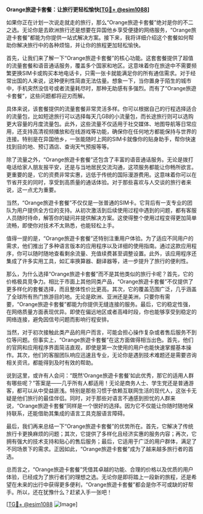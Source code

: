**Orange旅遊卡套餐：让旅行更轻松愉快[[TG💪+ @esim1088](https://t.me/s/esim1088)]**

如果你正在计划一次说走就走的旅行，那么“Orange旅遊卡套餐”绝对是你的不二之选。无论你是去欧洲旅行还是想要在异国他乡享受便捷的网络服务，“Orange旅遊卡套餐”都能为你提供一站式解决方案。接下来，我将详细介绍这个套餐如何帮助你解决旅行中的各种烦恼，并让你的旅程更加轻松愉快。

首先，让我们来了解一下“Orange旅遊卡套餐”的核心功能。这套套餐提供了超值的流量套餐和语音通话服务，覆盖多个国家和地区。这意味着你在旅途中不需要频繁更换SIM卡或购买本地电话卡，只需一张卡就能满足你的所有通信需求。对于经常出国的人来说，这种便利性简直无法估量。想象一下，当你置身于陌生的城市中，手机突然没信号或者流量耗尽时，那种无助感有多强烈。而有了“Orange旅遊卡套餐”，这些问题都将迎刃而解。

具体来说，该套餐提供的流量套餐非常灵活多样。你可以根据自己的行程选择适合的流量包，比如短途旅行可以选择每天几GB的小流量包，而长途旅行则可以选购更大容量的月度流量包。此外，这些流量不仅适用于社交媒体、地图导航等日常应用，还支持高清视频播放和在线游戏等功能，确保你在任何地方都能保持与世界的连接。特别是在异国他乡，一张能随时上网的SIM卡就像你的贴身助手，帮你快速找到目的地、预订酒店、查询天气预报等等。

除了流量之外，“Orange旅遊卡套餐”还包含了丰富的语音通话服务。无论是拨打电话给家人朋友报平安，还是与当地居民交流沟通，这项服务都能让你畅所欲言。更重要的是，它的资费非常实惠，远低于传统的国际漫游费用。这意味着你可以在节省开支的同时，享受到高质量的通话体验。对于那些喜欢与人交谈的旅行者来说，这一点尤为重要。

当然，“Orange旅遊卡套餐”不仅仅是一张普通的SIM卡。它背后有一支专业的团队为用户提供全方位的支持。从初次激活到后续使用过程中遇到的问题，都有客服人员随时待命，解答你的疑问并提供解决方案。这使得整个使用过程变得更加简单流畅，即使你对技术不太熟悉，也能轻松上手。

值得一提的是，“Orange旅遊卡套餐”还特别注重用户体验。为了适应不同用户的需求，他们推出了多种语言版本的应用程序以及详细的使用指南。通过这款应用程序，你可以随时随地查看剩余流量、充值续费甚至调整设置。此外，该应用程序还集成了许多实用工具，如汇率换算器、翻译器等，进一步提升了旅行的便利性。

那么，为什么选择“Orange旅遊卡套餐”而不是其他类似的旅行卡呢？首先，它的价格极具竞争力。相比于市面上其他同类产品，“Orange旅遊卡套餐”不仅提供了更多样化的套餐选择，而且整体性价比更高。其次，它的覆盖范围广泛，几乎涵盖了全球所有热门旅游目的地。无论是欧洲、亚洲还是美洲，只要你有需要，“Orange旅遊卡套餐”都能为你提供无缝连接的服务。最后，它的稳定性强，在网络质量方面表现优异。即使在偏远地区或者高峰时段，你也能够享受到稳定的网络连接，避免因信号问题而影响行程安排。

当然，对于初次接触此类产品的用户而言，可能会担心操作复杂或者售后服务不到位等问题。但事实上，“Orange旅遊卡套餐”在这方面做得相当出色。首先，他们的官网和应用程序界面简洁直观，即使是第一次使用的用户也能快速掌握基本操作。其次，他们的客服团队响应迅速且专业，无论你是遇到技术难题还是需要咨询相关资讯，都能得到及时有效的帮助。

说到这里，或许有人会问：“既然‘Orange旅遊卡套餐’如此优秀，那它的适用人群有哪些呢？”答案是——几乎所有人都适用！无论是商务人士、学生党还是普通游客，都可以从中受益匪浅。特别是那些习惯于依赖互联网生活的现代人，这张卡无疑是他们旅行的最佳伴侣。同时，对于那些对语言不通感到担忧的人群来说，“Orange旅遊卡套餐”同样是一个很好的选择。因为它不仅能让你随时随地保持联系，还能借助其集成的语言工具克服语言障碍。

最后，我们再来总结一下“Orange旅遊卡套餐”的优势所在。首先，它解决了传统旅行卡更换麻烦的问题；其次，它提供了多样化且经济实惠的服务内容；再次，它拥有强大的技术支持和贴心的售后服务；最后，它适用于广泛的用户群体，满足了不同场景下的需求。正因如此，“Orange旅遊卡套餐”成为了越来越多旅行者的首选。

总而言之，“Orange旅遊卡套餐”凭借其卓越的功能、合理的价格以及优质的用户体验，已经成为了旅行者们的理想之选。无论你是即将踏上一段新的旅程，还是希望在未来的出行中获得更多便利，“Orange旅遊卡套餐”都会是你不可或缺的好帮手。所以，还在犹豫什么？赶紧入手一张吧！

[[TG💪+ @esim1088](https://t.me/s/esim1088) ![Image](https://i.postimg.cc/4NQfJmqS/Snipaste-2025-05-13-00-14-12.png)]